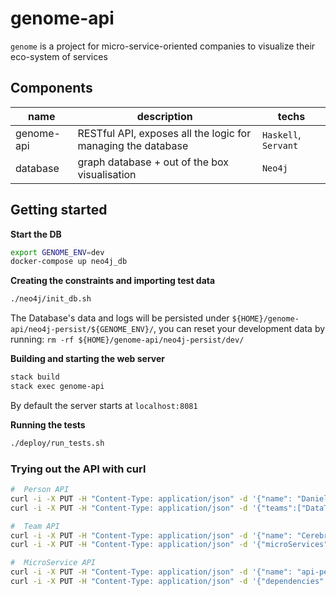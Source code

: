 # genome-api
`genome` is a project for micro-service-oriented companies to visualize their eco-system of services

## Components

| name | description | techs |
|---|---|---|
| genome-api | RESTful API, exposes all the logic for managing the database | `Haskell`, `Servant` |
| database | graph database + out of the box visualisation | `Neo4j` | X |
 
## Getting started

**Start the DB**
```bash
export GENOME_ENV=dev
docker-compose up neo4j_db
```

**Creating the constraints and importing test data**
```bash
./neo4j/init_db.sh
```

The Database's data and logs will be persisted under `${HOME}/genome-api/neo4j-persist/${GENOME_ENV}/`, you can reset your development data by running: `rm -rf ${HOME}/genome-api/neo4j-persist/dev/`

**Building and starting the web server**
```bash
stack build
stack exec genome-api
```
By default the server starts at `localhost:8081`

**Running the tests**
```bash
./deploy/run_tests.sh
```

### Trying out the API with curl
```bash
#  Person API
curl -i -X PUT -H "Content-Type: application/json" -d '{"name": "Daniel Mateus Pires", "role": "Software & Data Engineer", "slack": "@dpires", "email": "dpires@gilt.com"}' localhost:8081/person/dpires@gilt.com
curl -i -X PUT -H "Content-Type: application/json" -d '{"teams":["DataTeam", "AnotherTeam"]}' localhost:8081/person/dpires@gilt.com/teams

#  Team API 
curl -i -X PUT -H "Content-Type: application/json" -d '{"name": "Cerebro", "role": "Personalization & all things data science", "slackChannel": "#team-personalization"}' localhost:8081/team/Cerebro
curl -i -X PUT -H "Content-Type: application/json" -d '{"microServices":["api-personalization"]}' localhost:8081/team/Cerebro/microservices

#  MicroService API
curl -i -X PUT -H "Content-Type: application/json" -d '{"name": "api-personalization", "github": "gilt/api-personalization", "slackChannel": "#team-personalization", "lastCommit": "07/12/2017", "lastDeployment": "01/01/2017", "description": "personalization goodness"}' localhost:8081/microservice/api-personalization
curl -i -X PUT -H "Content-Type: application/json" -d '{"dependencies":["svc-event"]}' localhost:8081/microservice/api-personalization/dependencies
```
